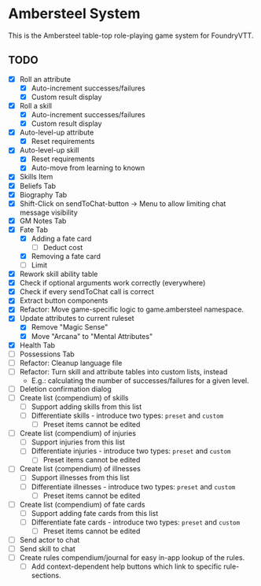 # Ambersteel System

This is the Ambersteel table-top role-playing game system for FoundryVTT. 

## TODO
* [X] Roll an attribute
  * [X] Auto-increment successes/failures
  * [X] Custom result display
* [X] Roll a skill
  * [X] Auto-increment successes/failures
  * [X] Custom result display
* [X] Auto-level-up attribute
  * [X] Reset requirements
* [X] Auto-level-up skill
  * [X] Reset requirements
  * [X] Auto-move from learning to known
* [X] Skills Item
* [X] Beliefs Tab
* [X] Biography Tab
* [X] Shift-Click on sendToChat-button -> Menu to allow limiting chat message visibility
* [X] GM Notes Tab
* [X] Fate Tab
  * [X] Adding a fate card
    * [ ] Deduct cost
  * [X] Removing a fate card
  * [ ] Limit
* [X] Rework skill ability table
* [X] Check if optional arguments work correctly (everywhere)
* [X] Check if every sendToChat call is correct
* [X] Extract button components
* [X] Refactor: Move game-specific logic to game.ambersteel namespace. 
* [X] Update attributes to current ruleset
  * [X] Remove "Magic Sense"
  * [X] Move "Arcana" to "Mental Attributes"
* [X] Health Tab
* [ ] Possessions Tab
* [ ] Refactor: Cleanup language file
* [ ] Refactor: Turn skill and attribute tables into custom lists, instead
  * E.g.: calculating the number of successes/failures for a given level. 
* [ ] Deletion confirmation dialog
* [ ] Create list (compendium) of skills
  * [ ] Support adding skills from this list
  * [ ] Differentiate skills - introduce two types: `preset` and `custom`
    * [ ] Preset items cannot be edited
* [ ] Create list (compendium) of injuries
  * [ ] Support injuries from this list
  * [ ] Differentiate injuries - introduce two types: `preset` and `custom`
    * [ ] Preset items cannot be edited
* [ ] Create list (compendium) of illnesses
  * [ ] Support illnesses from this list
  * [ ] Differentiate illnesses - introduce two types: `preset` and `custom`
    * [ ] Preset items cannot be edited
* [ ] Create list (compendium) of fate cards
  * [ ] Support adding fate cards from this list
  * [ ] Differentiate fate cards - introduce two types: `preset` and `custom`
    * [ ] Preset items cannot be edited
* [ ] Send actor to chat
* [ ] Send skill to chat
* [ ] Create rules compendium/journal for easy in-app lookup of the rules. 
  * [ ] Add context-dependent help buttons which link to specific rule-sections. 